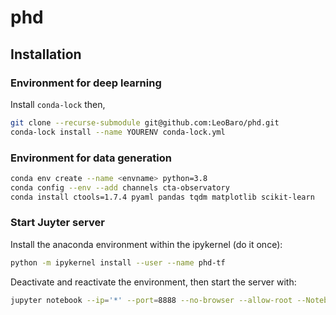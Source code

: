 # phd

## Installation

### Environment for deep learning
Install `conda-lock` then,
```bash
git clone --recurse-submodule git@github.com:LeoBaro/phd.git
conda-lock install --name YOURENV conda-lock.yml
```

### Environment for data generation
```bash
conda env create --name <envname> python=3.8
conda config --env --add channels cta-observatory
conda install ctools=1.7.4 pyaml pandas tqdm matplotlib scikit-learn
```

### Start Juyter server 
Install the anaconda environment within the ipykernel (do it once):
```bash
python -m ipykernel install --user --name phd-tf
```
Deactivate and reactivate the environment, then start the server with:
```bash
jupyter notebook --ip='*' --port=8888 --no-browser --allow-root --NotebookApp.token='' --NotebookApp.password=''
```